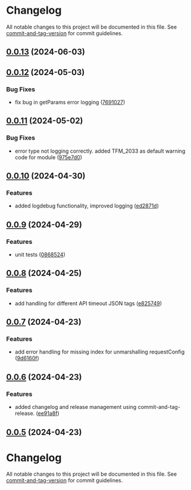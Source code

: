 # Changelog

All notable changes to this project will be documented in this file. See [commit-and-tag-version](https://github.com/absolute-version/commit-and-tag-version) for commit guidelines.

## [0.0.13](https://github.com/rosalie12e/fault-injection/compare/v0.0.12...v0.0.13) (2024-06-03)

## [0.0.12](https://github.com/rosalie12e/fault-injection/compare/v0.0.11...v0.0.12) (2024-05-03)


### Bug Fixes

* fix bug in getParams error logging ([7691027](https://github.com/rosalie12e/fault-injection/commit/7691027e11ca27e1014a0cbbf5d2bd09c5aea845))

## [0.0.11](https://github.com/rosalie12e/fault-injection/compare/v0.0.10...v0.0.11) (2024-05-02)


### Bug Fixes

* error type not logging correctly. added TFM_2033 as default warning code for module ([975e7d0](https://github.com/rosalie12e/fault-injection/commit/975e7d0903a31d954e070bfd3e7e9c8db67964d3))

## [0.0.10](https://github.com/rosalie12e/fault-injection/compare/v0.0.9...v0.0.10) (2024-04-30)


### Features

* added logdebug functionality, improved logging ([ed2871d](https://github.com/rosalie12e/fault-injection/commit/ed2871de5a916cd20c486e8c005d2fac9725881c))

## [0.0.9](https://github.com/rosalie12e/fault-injection/compare/v0.0.8...v0.0.9) (2024-04-29)


### Features

* unit tests ([0868524](https://github.com/rosalie12e/fault-injection/commit/086852444cdb5e0977abee7b84b6bd6fc1bee3d6))

## [0.0.8](https://github.com/rosalie12e/fault-injection/compare/v0.0.7...v0.0.8) (2024-04-25)


### Features

* add handling for different API timeout JSON tags ([e825749](https://github.com/rosalie12e/fault-injection/commit/e8257498569ebfff08d1b9d6fcf760e497b8e745))

## [0.0.7](https://github.com/rosalie12e/fault-injection/compare/v0.0.6...v0.0.7) (2024-04-23)


### Features

* add error handling for missing index for unmarshalling requestConfig ([9d6160f](https://github.com/rosalie12e/fault-injection/commit/9d6160fe1414605211abc7511d2fbeacdb97fc81))

## [0.0.6](https://github.com/rosalie12e/fault-injection/compare/v0.0.5...v0.0.6) (2024-04-23)


### Features

* added changelog and release management using commit-and-tag-release. ([ee91a8f](https://github.com/rosalie12e/fault-injection/commit/ee91a8f1d38afdac9ff5aee3d14865aa228137f7))

## [0.0.5](https://github.com/rosalie12e/fault-injection/compare/v0.0.4...v0.0.5) (2024-04-23)

# Changelog

All notable changes to this project will be documented in this file. See [commit-and-tag-version](https://github.com/absolute-version/commit-and-tag-version) for commit guidelines.
